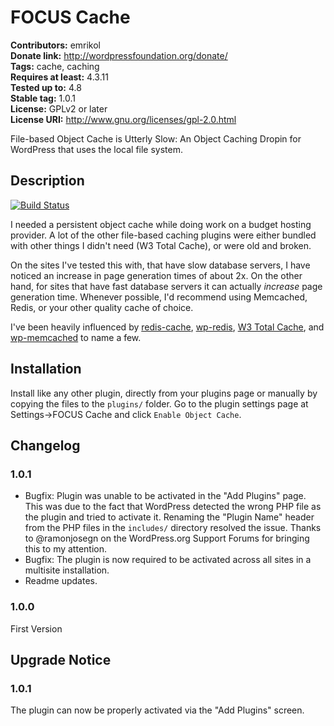 # FOCUS Cache 
**Contributors:** emrikol  
**Donate link:** http://wordpressfoundation.org/donate/  
**Tags:** cache, caching  
**Requires at least:** 4.3.11  
**Tested up to:** 4.8  
**Stable tag:** 1.0.1  
**License:** GPLv2 or later  
**License URI:** http://www.gnu.org/licenses/gpl-2.0.html  

File-based Object Cache is Utterly Slow: An Object Caching Dropin for WordPress that uses the local file system.


## Description 

[![Build Status](https://travis-ci.org/emrikol/focus.svg?branch=master)](https://travis-ci.org/emrikol/focus)

I needed a persistent object cache while doing work on a budget hosting provider.  A lot of the other file-based caching plugins were either bundled with other things I didn't need (W3 Total Cache), or were old and broken.

On the sites I've tested this with, that have slow database servers, I have noticed an increase in page generation times of about 2x.  On the other hand, for sites that have fast database servers it can actually _increase_ page generation time.  Whenever possible, I'd recommend using Memcached, Redis, or your other quality cache of choice.

I've been heavily influenced by [redis-cache](https://wordpress.org/plugins/redis-cache/), [wp-redis](https://wordpress.org/plugins/wp-redis/), [W3 Total Cache](https://wordpress.org/plugins/w3-total-cache/), and [wp-memcached](https://github.com/Automattic/wp-memcached) to name a few.


## Installation 

Install like any other plugin, directly from your plugins page or manually by copying the files to the `plugins/` folder.  Go to the plugin settings page at Settings->FOCUS Cache and click `Enable Object Cache`.


## Changelog 


### 1.0.1 

* Bugfix: Plugin was unable to be activated in the "Add Plugins" page.  This was due to the fact that WordPress detected the wrong PHP file as the plugin and tried to activate it.  Renaming the "Plugin Name" header from the PHP files in the `includes/` directory resolved the issue.  Thanks to @ramonjosegn on the WordPress.org Support Forums for bringing this to my attention.
* Bugfix: The plugin is now required to be activated across all sites in a multisite installation.
* Readme updates.


### 1.0.0 

First Version


## Upgrade Notice 


### 1.0.1 

The plugin can now be properly activated via the "Add Plugins" screen.
